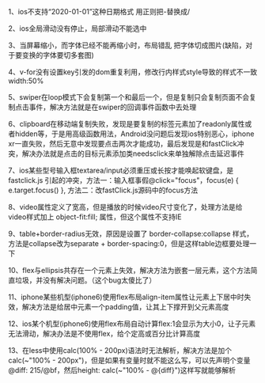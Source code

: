 1、ios不支持“2020-01-01”这种日期格式 用正则把-替换成/

2、ios全局滑动没有停止，局部滑动不能选中

3、当屏幕缩小，而字体已经不能再缩小时，布局错乱 把字体切成图片(缺陷，对于要变换的字体要切多套图)

4、v-for没有设置key引发的dom重复利用，修改行内样式style导致的样式不一致 width:50%

5、swiper在loop模式下会复制第一个和最后一个，但是复制只会复制页面不会复制点击事件，解决方法就是在swiper的回调事件函数中去处理

6、clipboard在移动端复制失败，发现是要复制的标签元素加了readonly属性或者hidden等，于是用高级函数用法，Android没问题后发现ios特别恶心，iphone xr一直失败，然后无意中发现要点击两次才能成功，最后发现是和fastClick冲突，解决办法就是点击的目标元素添加类needsclick来单独解除点击延迟事件

7、ios某些型号输入框textarea/input必须重压或长按才能唤起软键盘，是fastclick.js 引起的冲突，方法一：输入框事假@click="focus"，focus(e) { e.target.focus() }, 方法二：改fastClick.js源码中的focus方法

8、video属性定义了宽高，但是播放的时候video尺寸变化了，处理方法是给video样式加上 object-fit:fill; 属性，但这个属性不支持IE

9、table+border-radius无效，原因是设置了 border-collapse:collapse 样式，方法是collapse改为separate + border-spacing:0，但是这样table边框要处理一下

10、flex与ellipsis共存在一个元素上失效，解决方法为嵌套一层元素，这个方法简直垃圾，并没有解决问题。（这个bug太傻比了）

11、iphone某些机型(iphone6)使用flex布局align-item属性让元素上下居中时失效，解决方法是给居中元素一个padding值，让其上下撑开到父元素高度

12、ios某个机型(iphone6)使用flex布局自动计算flex:1会显示为大小0，让子元素无法滑动，解决办法是不使用flex，给个定高或百分比计算高度

13、在less中使用calc(100% - 200px)语法时无法解析，解决方法是加个calc(~"100% - 200px")，但是如果有变量时就不能这么写，可以先声明个变量 @diff: 215/@bf，然后height: calc(~"100% - @{diff}")这样写就能够解析
